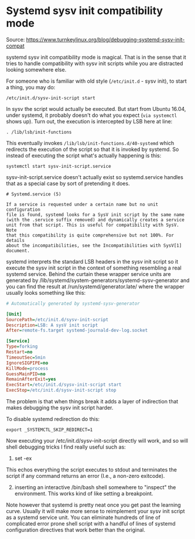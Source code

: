 # Systemd sysv init compatibility mode

Source: <https://www.turnkeylinux.org/blog/debugging-systemd-sysv-init-compat>

systemd sysv init compatibility mode is magical. That is in the sense that it tries to handle compatibility with sysv init scripts while you are distracted looking somewhere else.

For someone who is familiar with old style (`/etc/init.d` - sysv init), to start a thing, you may do:

```shell
/etc/init.d/sysv-init-script start
```

In sysv the script would actually be executed. But start from Ubuntu 16.04, under systemd, it probably doesn't do what you expect (`via systemctl` shows up). Turn out, the execution is intercepted by LSB here at line:

```shell
. /lib/lsb/init-functions
```

This eventually invokes `/lib/lsb/init-functions.d/40-systemd` which redirects the execution of the script so that it is invoked by systemd. So instead of executing the script what's actually happening is this:

```shell
systemctl start sysv-init-script.service
```

sysv-init-script.service doesn't actually exist so systemd.service handles that as a special case by sort of pretending it does.

```man
# Systemd.service (5)

If a service is requested under a certain name but no unit configuration
file is found, systemd looks for a SysV init script by the same name
(with the .service suffix removed) and dynamically creates a service
unit from that script. This is useful for compatibility with SysV. Note
that this compatibility is quite comprehensive but not 100%. For details
about the incompatibilities, see the Incompatibilities with SysV[1]
document.
```

systemd interprets the standard LSB headers in the sysv init script so it execute the sysv init script in the context of something resembling a real systemd service. Behind the curtain these wrapper service units are generated by /lib/systemd/system-generators/systemd-sysv-generator and you can find the result at /run/systemd/generator.late/ where the wrapper usually looks something like this:

```ini
# Automatically generated by systemd-sysv-generator

[Unit]
SourcePath=/etc/init.d/sysv-init-script
Description=LSB: A sysV init script
After=remote-fs.target systemd-journald-dev-log.socket

[Service]
Type=forking
Restart=no
TimeoutSec=5min
IgnoreSIGPIPE=no
KillMode=process
GuessMainPID=no
RemainAfterExit=yes
ExecStart=/etc/init.d/sysv-init-script start
ExecStop=/etc/init.d/sysv-init-script stop
```

The problem is that when things break it adds a layer of indirection that makes debugging the sysv init script harder.

To disable systemd redirection do this:

```shell
export _SYSTEMCTL_SKIP_REDIRECT=1
```

Now executing your /etc/init.d/sysv-init-script directly will work, and so will shell debugging tricks I find really useful such as:

1. set -ex

This echos everything the script executes to stdout and terminates the script if any command returns an error (I.e., a non-zero exitcode).

2. inserting an interactive /bin/bash shell somewhere to "inspect" the environment. This works kind of like setting a breakpoint.

Note however that systemd is pretty neat once you get past the learning curve. Usually it will make more sense to reimplement your sysv init script as a systemd service unit. You can eliminate hundreds of line of complicated error prone shell script with a handful of lines of systemd configuration directives that work better than the original.
